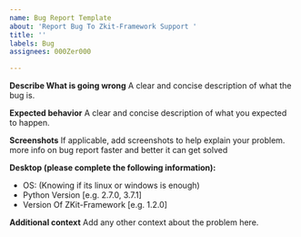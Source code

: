 ```yaml
---
name: Bug Report Template
about: 'Report Bug To Zkit-Framework Support '
title: ''
labels: Bug
assignees: 000Zer000

---
```


**Describe What is going wrong**
A clear and concise description of what the bug is.

**Expected behavior**
A clear and concise description of what you expected to happen.

**Screenshots**
If applicable, add screenshots to help explain your problem. more info on bug report faster and better it can get solved

**Desktop (please complete the following information):**
 - OS: (Knowing if its linux or windows is enough)
 - Python Version [e.g. 2.7.0, 3.7.1]
 - Version Of ZKit-Framework [e.g. 1.2.0]


**Additional context**
Add any other context about the problem here.
